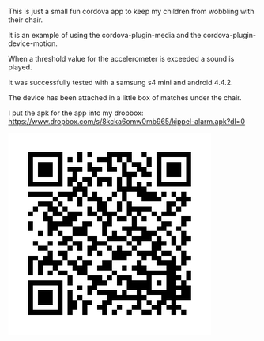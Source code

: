 This is just a small fun cordova app to keep my children from wobbling with their chair.

It is an example of using the cordova-plugin-media and the cordova-plugin-device-motion.

When a threshold value for the accelerometer is exceeded a sound is played.

It was successfully tested with a samsung s4 mini and android 4.4.2.

The device has been attached in a little box of matches under the chair.

I put the apk for the app into my dropbox: https://www.dropbox.com/s/8kcka6omw0mb965/kippel-alarm.apk?dl=0

![QR code](static_qr_code_without_logo.jpg?raw=true "QR code")
